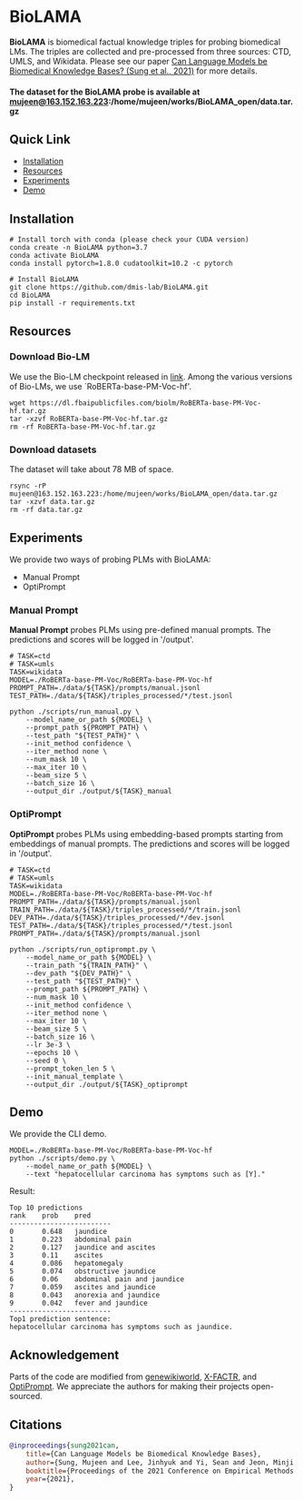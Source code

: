 # BioLAMA

<b>BioLAMA</b> is biomedical factual knowledge triples for probing biomedical LMs. The triples are collected and pre-processed from three sources: CTD, UMLS, and Wikidata. Please see our paper [
Can Language Models be Biomedical Knowledge Bases? (Sung et al., 2021)]() for more details.

#### The dataset for the BioLAMA probe is available at mujeen@163.152.163.223:/home/mujeen/works/BioLAMA_open/data.tar.gz <br>

## Quick Link
* [Installation](#installation)
* [Resources](#resources)
* [Experiments](#experiments)
* [Demo](#demo)

## Installation

```
# Install torch with conda (please check your CUDA version)
conda create -n BioLAMA python=3.7
conda activate BioLAMA
conda install pytorch=1.8.0 cudatoolkit=10.2 -c pytorch

# Install BioLAMA
git clone https://github.com/dmis-lab/BioLAMA.git
cd BioLAMA
pip install -r requirements.txt
```

## Resources

### Download Bio-LM
We use the Bio-LM checkpoint released in [link](https://github.com/facebookresearch/bio-lm).
Among the various versions of Bio-LMs, we use `RoBERTa-base-PM-Voc-hf'.
```
wget https://dl.fbaipublicfiles.com/biolm/RoBERTa-base-PM-Voc-hf.tar.gz
tar -xzvf RoBERTa-base-PM-Voc-hf.tar.gz 
rm -rf RoBERTa-base-PM-Voc-hf.tar.gz
```

### Download datasets

The dataset will take about 78 MB of space.
```
rsync -rP mujeen@163.152.163.223:/home/mujeen/works/BioLAMA_open/data.tar.gz
tar -xzvf data.tar.gz
rm -rf data.tar.gz
```

## Experiments

We provide two ways of probing PLMs with BioLAMA:
- Manual Prompt
- OptiPrompt

### Manual Prompt

<b>Manual Prompt</b> probes PLMs using pre-defined manual prompts. The predictions and scores will be logged in '/output'.

```
# TASK=ctd
# TASK=umls
TASK=wikidata
MODEL=./RoBERTa-base-PM-Voc/RoBERTa-base-PM-Voc-hf
PROMPT_PATH=./data/${TASK}/prompts/manual.jsonl
TEST_PATH=./data/${TASK}/triples_processed/*/test.jsonl

python ./scripts/run_manual.py \
    --model_name_or_path ${MODEL} \
    --prompt_path ${PROMPT_PATH} \
    --test_path "${TEST_PATH}" \
    --init_method confidence \
    --iter_method none \
    --num_mask 10 \
    --max_iter 10 \
    --beam_size 5 \
    --batch_size 16 \
    --output_dir ./output/${TASK}_manual
```

### OptiPrompt

<b>OptiPrompt</b> probes PLMs using embedding-based prompts starting from embeddings of manual prompts. The predictions and scores will be logged in '/output'.

```
# TASK=ctd
# TASK=umls
TASK=wikidata
MODEL=./RoBERTa-base-PM-Voc/RoBERTa-base-PM-Voc-hf
PROMPT_PATH=./data/${TASK}/prompts/manual.jsonl
TRAIN_PATH=./data/${TASK}/triples_processed/*/train.jsonl
DEV_PATH=./data/${TASK}/triples_processed/*/dev.jsonl
TEST_PATH=./data/${TASK}/triples_processed/*/test.jsonl
PROMPT_PATH=./data/${TASK}/prompts/manual.jsonl

python ./scripts/run_optiprompt.py \
    --model_name_or_path ${MODEL} \
    --train_path "${TRAIN_PATH}" \
    --dev_path "${DEV_PATH}" \
    --test_path "${TEST_PATH}" \
    --prompt_path ${PROMPT_PATH} \
    --num_mask 10 \
    --init_method confidence \
    --iter_method none \
    --max_iter 10 \
    --beam_size 5 \
    --batch_size 16 \
    --lr 3e-3 \
    --epochs 10 \
    --seed 0 \
    --prompt_token_len 5 \
    --init_manual_template \
    --output_dir ./output/${TASK}_optiprompt
```

## Demo
We provide the CLI demo.
```
MODEL=./RoBERTa-base-PM-Voc/RoBERTa-base-PM-Voc-hf
python ./scripts/demo.py \
    --model_name_or_path ${MODEL} \
    --text "hepatocellular carcinoma has symptoms such as [Y]."
```

Result:
```
Top 10 predictions
rank    prob    pred
-------------------------
0       0.648   jaundice
1       0.223   abdominal pain
2       0.127   jaundice and ascites
3       0.11    ascites
4       0.086   hepatomegaly
5       0.074   obstructive jaundice
6       0.06    abdominal pain and jaundice
7       0.059   ascites and jaundice
8       0.043   anorexia and jaundice
9       0.042   fever and jaundice
-------------------------
Top1 prediction sentence:
hepatocellular carcinoma has symptoms such as jaundice.
```

## Acknowledgement
Parts of the code are modified from [genewikiworld](https://github.com/SuLab/genewikiworld), [X-FACTR](https://github.com/jzbjyb/X-FACTR), and [OptiPrompt](https://github.com/princeton-nlp/OptiPrompt). We appreciate the authors for making their projects open-sourced.

## Citations
```bibtex
@inproceedings{sung2021can,
    title={Can Language Models be Biomedical Knowledge Bases},
    author={Sung, Mujeen and Lee, Jinhyuk and Yi, Sean and Jeon, Minji and Kim, Sungdong and Kang, Jaewoo},
    booktitle={Proceedings of the 2021 Conference on Empirical Methods in Natural Language Processing (EMNLP)},
    year={2021},
}
```
